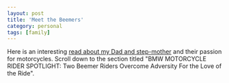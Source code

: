 ```yaml
---
layout: post
title: 'Meet the Beemers'
category: personal
tags: [family]
---
```


Here is an interesting <a href="http://ascycles.com/Blogs/Beemerfile/2007_04_01_archive.html">read about my Dad and step-mother</a> and their passion for motorcycles.  Scroll down to the section titled "BMW MOTORCYCLE RIDER SPOTLIGHT: Two Beemer Riders Overcome Adversity For the Love of the Ride".
